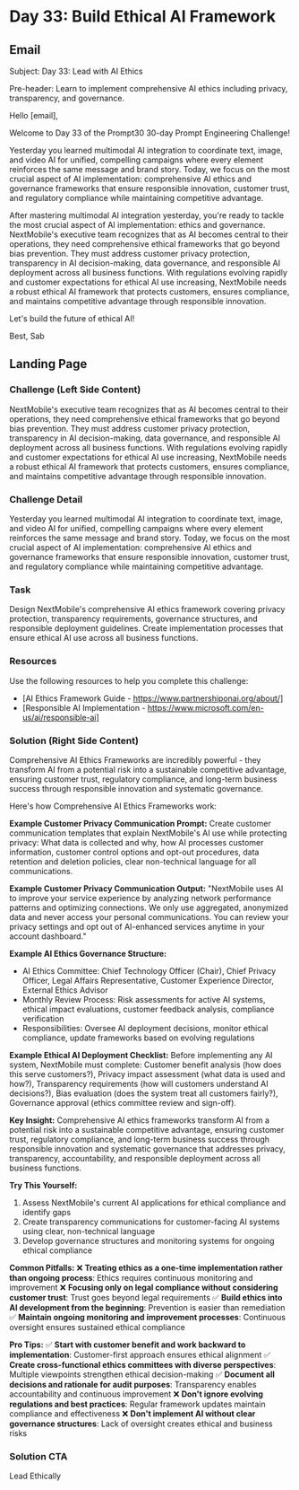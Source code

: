 # Day 33: Build Ethical AI Framework

## Email
Subject: Day 33: Lead with AI Ethics

Pre-header: Learn to implement comprehensive AI ethics including privacy, transparency, and governance.

Hello [email],

Welcome to Day 33 of the Prompt30 30-day Prompt Engineering Challenge!

Yesterday you learned multimodal AI integration to coordinate text, image, and video AI for unified, compelling campaigns where every element reinforces the same message and brand story. Today, we focus on the most crucial aspect of AI implementation: comprehensive AI ethics and governance frameworks that ensure responsible innovation, customer trust, and regulatory compliance while maintaining competitive advantage.

After mastering multimodal AI integration yesterday, you're ready to tackle the most crucial aspect of AI implementation: ethics and governance. NextMobile's executive team recognizes that as AI becomes central to their operations, they need comprehensive ethical frameworks that go beyond bias prevention. They must address customer privacy protection, transparency in AI decision-making, data governance, and responsible AI deployment across all business functions. With regulations evolving rapidly and customer expectations for ethical AI use increasing, NextMobile needs a robust ethical AI framework that protects customers, ensures compliance, and maintains competitive advantage through responsible innovation.

Let's build the future of ethical AI!

Best, Sab

## Landing Page

### Challenge (Left Side Content)
NextMobile's executive team recognizes that as AI becomes central to their operations, they need comprehensive ethical frameworks that go beyond bias prevention. They must address customer privacy protection, transparency in AI decision-making, data governance, and responsible AI deployment across all business functions. With regulations evolving rapidly and customer expectations for ethical AI use increasing, NextMobile needs a robust ethical AI framework that protects customers, ensures compliance, and maintains competitive advantage through responsible innovation.

### Challenge Detail
Yesterday you learned multimodal AI integration to coordinate text, image, and video AI for unified, compelling campaigns where every element reinforces the same message and brand story. Today, we focus on the most crucial aspect of AI implementation: comprehensive AI ethics and governance frameworks that ensure responsible innovation, customer trust, and regulatory compliance while maintaining competitive advantage.

### Task
Design NextMobile's comprehensive AI ethics framework covering privacy protection, transparency requirements, governance structures, and responsible deployment guidelines. Create implementation processes that ensure ethical AI use across all business functions.

### Resources
Use the following resources to help you complete this challenge:
- [AI Ethics Framework Guide - https://www.partnershiponai.org/about/]
- [Responsible AI Implementation - https://www.microsoft.com/en-us/ai/responsible-ai]

### Solution (Right Side Content)
Comprehensive AI Ethics Frameworks are incredibly powerful - they transform AI from a potential risk into a sustainable competitive advantage, ensuring customer trust, regulatory compliance, and long-term business success through responsible innovation and systematic governance.

Here's how Comprehensive AI Ethics Frameworks work:

**Example Customer Privacy Communication Prompt:**
Create customer communication templates that explain NextMobile's AI use while protecting privacy: What data is collected and why, how AI processes customer information, customer control options and opt-out procedures, data retention and deletion policies, clear non-technical language for all communications.

**Example Customer Privacy Communication Output:**
"NextMobile uses AI to improve your service experience by analyzing network performance patterns and optimizing connections. We only use aggregated, anonymized data and never access your personal communications. You can review your privacy settings and opt out of AI-enhanced services anytime in your account dashboard."

**Example AI Ethics Governance Structure:**
- AI Ethics Committee: Chief Technology Officer (Chair), Chief Privacy Officer, Legal Affairs Representative, Customer Experience Director, External Ethics Advisor
- Monthly Review Process: Risk assessments for active AI systems, ethical impact evaluations, customer feedback analysis, compliance verification
- Responsibilities: Oversee AI deployment decisions, monitor ethical compliance, update frameworks based on evolving regulations

**Example Ethical AI Deployment Checklist:**
Before implementing any AI system, NextMobile must complete: Customer benefit analysis (how does this serve customers?), Privacy impact assessment (what data is used and how?), Transparency requirements (how will customers understand AI decisions?), Bias evaluation (does the system treat all customers fairly?), Governance approval (ethics committee review and sign-off).

**Key Insight:**
Comprehensive AI ethics frameworks transform AI from a potential risk into a sustainable competitive advantage, ensuring customer trust, regulatory compliance, and long-term business success through responsible innovation and systematic governance that addresses privacy, transparency, accountability, and responsible deployment across all business functions.

**Try This Yourself:**
1. Assess NextMobile's current AI applications for ethical compliance and identify gaps
2. Create transparency communications for customer-facing AI systems using clear, non-technical language
3. Develop governance structures and monitoring systems for ongoing ethical compliance

**Common Pitfalls:**
❌ **Treating ethics as a one-time implementation rather than ongoing process**: Ethics requires continuous monitoring and improvement
❌ **Focusing only on legal compliance without considering customer trust**: Trust goes beyond legal requirements
✅ **Build ethics into AI development from the beginning**: Prevention is easier than remediation
✅ **Maintain ongoing monitoring and improvement processes**: Continuous oversight ensures sustained ethical compliance

**Pro Tips:**
✅ **Start with customer benefit and work backward to implementation**: Customer-first approach ensures ethical alignment
✅ **Create cross-functional ethics committees with diverse perspectives**: Multiple viewpoints strengthen ethical decision-making
✅ **Document all decisions and rationale for audit purposes**: Transparency enables accountability and continuous improvement
❌ **Don't ignore evolving regulations and best practices**: Regular framework updates maintain compliance and effectiveness
❌ **Don't implement AI without clear governance structures**: Lack of oversight creates ethical and business risks

### Solution CTA
Lead Ethically 